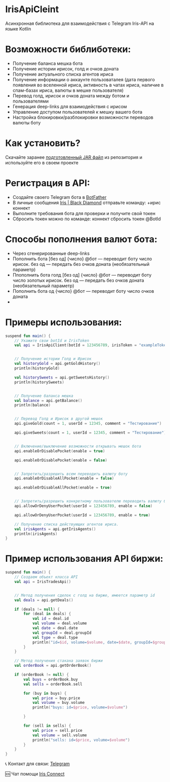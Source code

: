 # IrisApiCleint

Асинхронная библиотека для взаимодействия с Telegram Iris-API на языке Kotlin

# Возможности библиботеки:
  - Получение баланса мешка бота
  - Получение истории ирисок, голд и очков доната
  - Получение актуального списка агентов ириса
  - Получение информации о аккаунте пользоваталея (дата первого появления во вселенной ириса, активность в чатах ириса, наличие в спам-базах ириса, валюты в мешке пользователя)
  - Перевод голд, ирисок и очков доната между ботом и пользователями
  - Генерация deep-links для взаимодействия с ирисом 
  - Управление доступом пользователей к мешку вашего бота
  - Настройка блокировки/разблокировки возможности переводов валюты боту 
  
    
# Как установить?  
Скачайте заранее [подготовленный JAR файл](https://github.com/gausvanya/IrisClientAPI/releases) из репозитория и используйте его в своем проекте  

# Регистрация в API:  
 - Создайте своего Telegram бота в [BotFather](https://t.me/BotFather)
 - В личные сообщения [Iris | Black Diamond](https://t.me/iris_black_bot) отправьте команду: +ирис коннект
 - Выполните требования бота для проверки и получите свой токен
 - Сбросить токен можно по команде: коннект сбросить токен @BotId


# Способы пополнения валют бота:
 - Через сгенерированные deep-links
 - Пополнить бота [без од] {число} @бот — переводит боту число ирисок.  без од —  передать без очков доната (необязательный параметр)
 - Ппополнить бота голд [без од] {число} @бот — переводит боту число золотых ирисок.  без од —  передать без очков доната (необязательный параметр)
 - Пополнить бота од {число} @бот — переводит боту число очков доната
 - 
  
# Примеры использования:
```kotlin
suspend fun main() {
    // Укажите свои botId и IrisToken
    val api = IrisApiClient(botId = 123456789, irisToken = "exampleToken")


    // Получение истории Голд и Ирисок
    val historyGold = api.getGoldHistory()
    println(historyGold)

    val historySweets = api.getSweetsHistory()
    println(historySweets)


    // Получение баланса мешка
    val balance = api.getBalance()
    println(balance)


    // Перевод Голд и Ирисок в другой мешок
    api.giveGold(count = 1, userId = 12345, comment = "Тестирование")

    api.giveSweets(count = 1, userId = 12345, comment = "Тестирование")


    // Включение/выключение возможности открывать мешок бота
    api.enableOrDisablePocket(enable = true)

    api.enableOrDisablePocket(enable = false)


    // Запретить/разрешить всем переводить валюту боту
    api.enableOrDisableAllPocket(enable = false)

    api.enableOrDisableAllPocket(enable = true)


    // Запретить/разрешить конкретному пользователю переводить валюту боту
    api.allowOrDenyUserPocket(userId = 123456789, enable = false)

    api.allowOrDenyUserPocket(userId = 123456789, enable = true)

    // Получение списка действующих агентов ириса.
    val irisAgents = api.getIrisAgents()
    println(irisAgents)
}
```

# Пример использования API биржи:  
```kotlin
suspend fun main() {
    // Создаем объект класса API
    val api = IrisTradesApi()


    // Метод получения сделок с голд на бирже, имеется параметр id
    val deals = api.getDeals()

    if (deals != null) {
        for (deal in deals) {
            val id = deal.id
            val volume = deal.volume
            val date = deal.date
            val groupId = deal.groupId
            val type = deal.type
            println("id=$id, volume=$volume, date=$date, groupId=$groupId, type=$type")
        }
    }

    // Метод получения стакана заявок биржи
    val orderBook = api.getOrderBook()

    if (orderBook != null) {
        val buys = orderBook.buy
        val sells = orderBook.sell

        for (buy in buys) {
            val price = buy.price
            val volume = buy.volume
            println("buys: id=$price, volume=$volume")

        }

        for (sell in sells) {
            val price = sell.price
            val volume = sell.volume
            println("sells: id=$price, volume=$volume")
        }
    }
}
```
  
📞 Контакт для связи: [Telegram](https://t.me/gausvanya)  
  
🆘 Чат помощи [Iris Connect](https://t.me/+AweQAYgm5hwyNjky)
